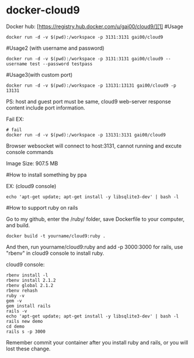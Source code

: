 docker-cloud9
=============
Docker hub: [https://registry.hub.docker.com/u/gai00/cloud9/][1]
#Usage

    docker run -d -v $(pwd):/workspace -p 3131:3131 gai00/cloud9

#Usage2 (with username and password)

    docker run -d -v $(pwd):/workspace -p 3131:3131 gai00/cloud9 --username test --password testpass

#Usage3(with custom port)

    docker run -d -v $(pwd):/workspace -p 13131:13131 gai00/cloud9 -p 13131

PS: host and guest port must be same, cloud9 web-server response content include port information.

Fail EX:

    # fail
    docker run -d -v $(pwd):/workspace -p 13131:3131 gai00/cloud9 


Browser websocket will connect to host:3131, cannot running and excute console commands

Image Size: 907.5 MB

#How to install something by ppa

EX: (cloud9 console)

    echo 'apt-get update; apt-get install -y libsqlite3-dev' | bash -l


#How to support ruby on rails

Go to my github, enter the /ruby/ folder, save Dockerfile to your computer, and build.

    docker build -t yourname/cloud9:ruby .

And then, run yourname/cloud9:ruby and add -p 3000:3000 for rails, use "rbenv" in cloud9 console to install ruby.

cloud9 console:

    rbenv install -l
    rbenv install 2.1.2
    rbenv global 2.1.2
    rbenv rehash
    ruby -v
    gem -v
    gem install rails
    rails -v
    echo 'apt-get update; apt-get install -y libsqlite3-dev' | bash -l
    rails new demo
    cd demo
    rails s -p 3000

Remember commit your container after you install ruby and rails, or you will lost these change.

  [1]: https://registry.hub.docker.com/u/gai00/cloud9/
